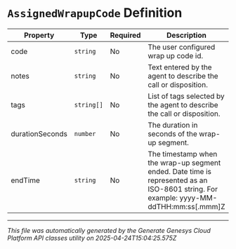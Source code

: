 # `AssignedWrapupCode` Definition

| Property | Type | Required | Description |
|----------|------|----------|-------------|
| code | `string` | No | The user configured wrap up code id. |
| notes | `string` | No | Text entered by the agent to describe the call or disposition. |
| tags | `string[]` | No | List of tags selected by the agent to describe the call or disposition. |
| durationSeconds | `number` | No | The duration in seconds of the wrap-up segment. |
| endTime | `string` | No | The timestamp when the wrap-up segment ended. Date time is represented as an ISO-8601 string. For example: yyyy-MM-ddTHH:mm:ss[.mmm]Z |

---

*This file was automatically generated by the Generate Genesys Cloud Platform API classes utility on 2025-04-24T15:04:25.575Z*